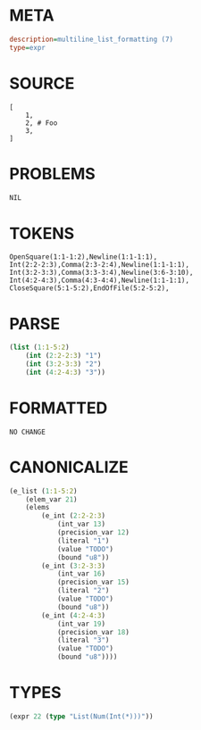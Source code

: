 # META
~~~ini
description=multiline_list_formatting (7)
type=expr
~~~
# SOURCE
~~~roc
[
	1,
	2, # Foo
	3,
]
~~~
# PROBLEMS
~~~txt
NIL
~~~
# TOKENS
~~~zig
OpenSquare(1:1-1:2),Newline(1:1-1:1),
Int(2:2-2:3),Comma(2:3-2:4),Newline(1:1-1:1),
Int(3:2-3:3),Comma(3:3-3:4),Newline(3:6-3:10),
Int(4:2-4:3),Comma(4:3-4:4),Newline(1:1-1:1),
CloseSquare(5:1-5:2),EndOfFile(5:2-5:2),
~~~
# PARSE
~~~clojure
(list (1:1-5:2)
	(int (2:2-2:3) "1")
	(int (3:2-3:3) "2")
	(int (4:2-4:3) "3"))
~~~
# FORMATTED
~~~roc
NO CHANGE
~~~
# CANONICALIZE
~~~clojure
(e_list (1:1-5:2)
	(elem_var 21)
	(elems
		(e_int (2:2-2:3)
			(int_var 13)
			(precision_var 12)
			(literal "1")
			(value "TODO")
			(bound "u8"))
		(e_int (3:2-3:3)
			(int_var 16)
			(precision_var 15)
			(literal "2")
			(value "TODO")
			(bound "u8"))
		(e_int (4:2-4:3)
			(int_var 19)
			(precision_var 18)
			(literal "3")
			(value "TODO")
			(bound "u8"))))
~~~
# TYPES
~~~clojure
(expr 22 (type "List(Num(Int(*)))"))
~~~